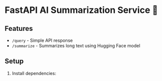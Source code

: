 # FastAPI AI Summarization Service 🚀

## Features
- `/query` - Simple API response  
- `/summarize` - Summarizes long text using Hugging Face model  

## Setup
1. Install dependencies:  
